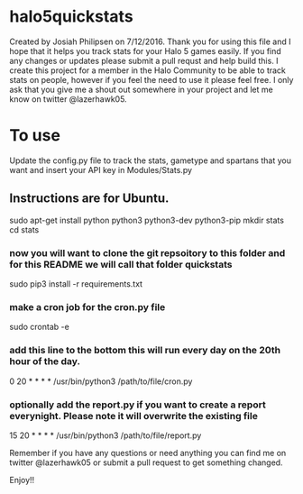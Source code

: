 # halo5quickstats

Created by Josiah Philipsen on 7/12/2016. Thank you for using this file and I hope that it helps you track stats
for your Halo 5 games easily. If you find any changes or updates please submit a pull requst and help build this. I
create this project for a member in the Halo Community to be able to track stats on people, however if you feel the
need to use it please feel free. I only ask that you give me a shout out somewhere in your project and let me know on
twitter @lazerhawk05.


# To use

Update the config.py file to track the stats, gametype and spartans that you want and insert your API key in Modules/Stats.py

## Instructions are for Ubuntu.

sudo apt-get install python python3 python3-dev python3-pip
mkdir stats
cd stats

### now you will want to clone the git repsoitory to this folder and for this README we will call that folder quickstats

sudo pip3 install -r requirements.txt

### make a cron job for the cron.py file
sudo crontab -e

### add this line to the bottom this will run every day on the 20th hour of the day.
0 20 * * * * /usr/bin/python3 /path/to/file/cron.py

### optionally add the report.py if you want to create a report everynight. Please note it will overwrite the existing file
15 20 * * * * /usr/bin/python3 /path/to/file/report.py



Remember if you have any questions or need anything you can find me on twitter @lazerhawk05 or submit a pull request
to get something changed.

Enjoy!!





